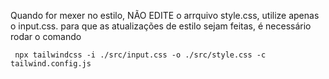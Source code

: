 Quando for mexer no estilo, NÃO EDITE o arrquivo style.css, utilize apenas o input.css.
para que as atualizações de estilo sejam feitas, é necessário rodar o comando
```
 npx tailwindcss -i ./src/input.css -o ./src/style.css -c tailwind.config.js
```